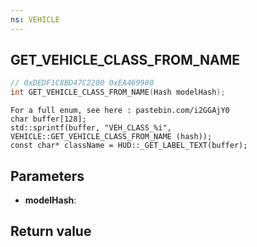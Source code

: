 ```yaml
---
ns: VEHICLE
---
```

## GET_VEHICLE_CLASS_FROM_NAME

```c
// 0xDEDF1C8BD47C2200 0xEA469980
int GET_VEHICLE_CLASS_FROM_NAME(Hash modelHash);
```

```
For a full enum, see here : pastebin.com/i2GGAjY0
char buffer[128];
std::sprintf(buffer, "VEH_CLASS_%i", VEHICLE::GET_VEHICLE_CLASS_FROM_NAME (hash));
const char* className = HUD::_GET_LABEL_TEXT(buffer);
```

## Parameters
* **modelHash**: 

## Return value
